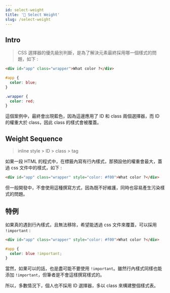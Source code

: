 ```yaml
---
id: select-weight
title: '📜 Select Weight'
slug: /select-weight
---
```


## Intro

> CSS 選擇器的優先級別判斷，是為了解決元素最終採用哪一個樣式的問題，如下 :

```html
<div id="app" class="wrapper">What color ?</div>
```

```css
#app {
  color: blue;
}

.wrapper {
  color: red;
}
```

這個案例中，最終會出現藍色，因為這邊應用了 ID 和 class 兩個選擇器，而 ID 的權重大於 class，因此 class 的樣式會被覆蓋。

## Weight Sequence

> inline style > ID > class > tag

如果一段 HTML 的程式中，在標籤內寫有行內樣式，那預設他的權重會最大，蓋過 css 文件中的樣式，如下 :

```html
<div id="app" class="wrapper" style="color: #f00">What color ?</div>
```

但一般開發中，不會使用這種撰寫方式，因為既不好維護，同時也容易產生污染樣式的問題。

## 特例

如果真的遇到行內樣式，且無法移除，希望能透過 css 文件來覆蓋，可以採用 `!important` :

```html
<div id="app" class="wrapper" style="color: #f00">What color ?</div>
```

```css
#app {
  color: blue !important;
}
```

當然，如果可以的話，也是盡可能不要使用 `!important`。雖然行內樣式同樣也能添加 `!important`，但筆者是不會這樣撰寫樣式的。

所以，多數情況下，個人也不採用 ID 選擇器，多以 class 來構建整個樣式表。
